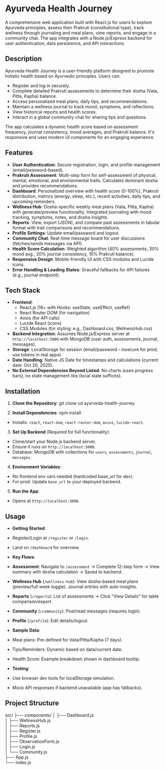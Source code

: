 # Ayurveda Health Journey

A comprehensive web application built with React.js for users to explore Ayurveda principles, assess their Prakruti (constitutional type), track wellness through journaling and meal plans, view reports, and engage in a community chat. The app integrates with a Node.js/Express backend for user authentication, data persistence, and API interactions.

## Description
Ayurveda Health Journey is a user-friendly platform designed to promote holistic health based on Ayurvedic principles. Users can:
- Register and log in securely.
- Complete detailed Prakruti assessments to determine their dosha (Vata, Pitta, Kapha) balance.
- Access personalized meal plans, daily tips, and recommendations.
- Maintain a wellness journal to track mood, symptoms, and reflections.
- View historical reports and health scores.
- Interact in a global community chat for sharing tips and questions.

The app calculates a dynamic health score based on assessment frequency, journal consistency, mood averages, and Prakruti balance. It's responsive and uses modern UI components for an engaging experience.

## Features
- **User Authentication**: Secure registration, login, and profile management (email/password-based).
- **Prakruti Assessment**: Multi-step form for self-assessment of physical, mental, emotional, and environmental traits. Calculates dominant dosha and provides recommendations.
- **Dashboard**: Personalized overview with health score (0-100%), Prakruti distribution, metrics (energy, sleep, etc.), recent activities, daily tips, and upcoming reminders.
- **Wellness Hub**: Dosha-specific weekly meal plans (Vata, Pitta, Kapha) with generate/preview functionality. Integrated journaling with mood tracking, symptoms, notes, and dosha insights.
- **Reports**: View, export (JSON), and compare past assessments in tabular format with trait comparisons and recommendations.
- **Profile Settings**: Update email/password and logout.
- **Community Chat**: Real-time message board for user discussions (fetches/sends messages via API).
- **Health Score Calculation**: Weighted algorithm (40% assessments, 30% mood avg., 20% journal consistency, 10% Prakruti balance).
- **Responsive Design**: Mobile-friendly UI with CSS modules and Lucide icons.
- **Error Handling & Loading States**: Graceful fallbacks for API failures (e.g., journal endpoint).

## Tech Stack
- **Frontend**:
  - React.js (18+ with Hooks: useState, useEffect, useRef)
  - React Router DOM (for navigation)
  - Axios (for API calls)
  - Lucide React (icons)
  - CSS Modules (for styling: e.g., Dashboard.css, WellnessHub.css)
- **Backend Integration**: Assumes Node.js/Express server at `http://localhost:5000` with MongoDB (user auth, assessments, journal, messages).
- **Storage**: LocalStorage for session (email/password – insecure for prod; use tokens in real apps).
- **Date Handling**: Native JS Date for timestamps and calculations (current date: Oct 20, 2025).
- **No External Dependencies Beyond Listed**: No charts (uses progress bars), no state management libs (local state suffices).

## Installation
1. **Clone the Repository**:
   git clone <your-repo-url>
   cd ayurveda-health-journey

2. **Install Dependencies**:
   npm install
- Installs: `react`, `react-dom`, `react-router-dom`, `axios`, `lucide-react`.

3. **Set Up Backend** (Required for full functionality):
- Clone/start your Node.js backend server.
- Ensure it runs on `http://localhost:5000`.
- Database: MongoDB with collections for `users`, `assessments`, `journal`, `messages`.

4. **Environment Variables**:
- No frontend env vars needed (hardcoded base_url for dev).
- For prod: Update `base_url` to your deployed backend.

5. **Run the App**:
- Opens at `http://localhost:3000`.

## Usage
- **Getting Started**:
- Register/Login at `/register` or `/login`.
- Land on `/dashboard` for overview.

- **Key Flows**:
- **Assessment**: Navigate to `/assessment` → Complete 12-step form → View summary with dosha calculation → Saved to backend.
- **Wellness Hub** (`/wellness-hub`): View dosha-based meal plans (preview/full week toggle). Journal entries with auto-insights.
- **Reports** (`/reports`): List of assessments → Click "View Details" for table comparison/export.
- **Community** (`/community`): Post/read messages (requires login).
- **Profile** (`/profile`): Edit details/logout.

- **Sample Data**:
- Meal plans: Pre-defined for Vata/Pitta/Kapha (7 days).
- Tips/Reminders: Dynamic based on data/current date.
- Health Score: Example breakdown shown in dashboard tooltip.

- **Testing**:
- Use browser dev tools for localStorage simulation.
- Mock API responses if backend unavailable (app has fallbacks).

## Project Structure
src/
├── components/
│   ├── Dashboard.js          
│   ├── WellnessHub.js        
│   ├── Reports.js            
│   ├── Register.js           
│   ├── Profile.js            
│   ├── ObservationForm.js    
│   ├── Login.js              
│   └── Community.js          
├── App.js                    
└── index.js                                                     
